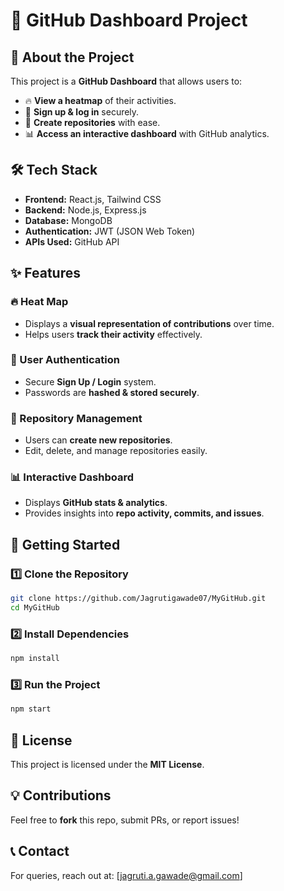 # 🚀 GitHub Dashboard Project

## 📌 About the Project
This project is a **GitHub Dashboard** that allows users to:
- 🔥 **View a heatmap** of their activities.
- 🔑 **Sign up & log in** securely.
- 📁 **Create repositories** with ease.
- 📊 **Access an interactive dashboard** with GitHub analytics.

## 🛠️ Tech Stack
- **Frontend:** React.js, Tailwind CSS
- **Backend:** Node.js, Express.js
- **Database:** MongoDB
- **Authentication:** JWT (JSON Web Token)
- **APIs Used:** GitHub API

## ✨ Features
### 🔥 Heat Map
- Displays a **visual representation of contributions** over time.
- Helps users **track their activity** effectively.

### 🔑 User Authentication
- Secure **Sign Up / Login** system.
- Passwords are **hashed & stored securely**.

### 📁 Repository Management
- Users can **create new repositories**.
- Edit, delete, and manage repositories easily.

### 📊 Interactive Dashboard
- Displays **GitHub stats & analytics**.
- Provides insights into **repo activity, commits, and issues**.

## 🚀 Getting Started
### 1️⃣ Clone the Repository
```sh
git clone https://github.com/Jagrutigawade07/MyGitHub.git
cd MyGitHub
```

### 2️⃣ Install Dependencies
```sh
npm install
```

### 3️⃣ Run the Project
```sh
npm start
```

## 📜 License
This project is licensed under the **MIT License**.

## 💡 Contributions
Feel free to **fork** this repo, submit PRs, or report issues!

## 📞 Contact
For queries, reach out at: [jagruti.a.gawade@gmail.com]
